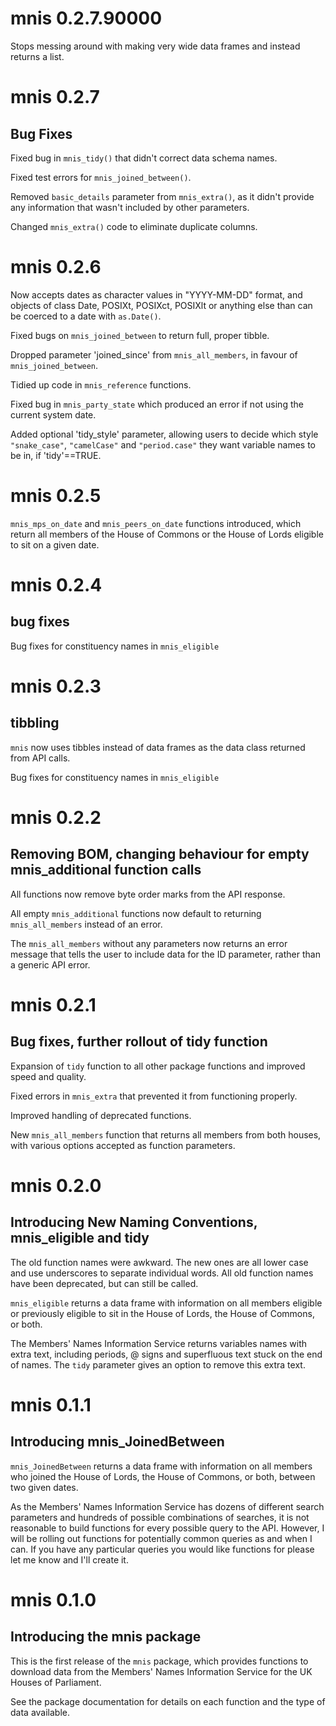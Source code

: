 # mnis 0.2.7.90000

Stops messing around with making very wide data frames and instead returns a list.


# mnis 0.2.7

## Bug Fixes

Fixed bug in `mnis_tidy()` that didn't correct data schema names.

Fixed test errors for `mnis_joined_between()`.

Removed `basic_details` parameter from `mnis_extra()`, as it didn't provide any information that wasn't included by other parameters.

Changed `mnis_extra()` code to eliminate duplicate columns.

# mnis 0.2.6

Now accepts dates as character values in "YYYY-MM-DD" format, and objects of class Date, POSIXt, POSIXct, POSIXlt or anything else than can be coerced to a date with `as.Date()`.

Fixed bugs on `mnis_joined_between` to return full, proper tibble.

Dropped parameter 'joined_since' from `mnis_all_members`, in favour of `mnis_joined_between`.

Tidied up code in `mnis_reference` functions.

Fixed bug in `mnis_party_state` which produced an error if not using the current system date.

Added optional 'tidy_style' parameter, allowing users to decide which style `"snake_case"`, `"camelCase"` and `"period.case"` they want variable names to be in, if 'tidy'==TRUE.

# mnis 0.2.5

`mnis_mps_on_date` and `mnis_peers_on_date` functions introduced, which return all members of the House of Commons or the House of Lords eligible to sit on a given date.

# mnis 0.2.4

## bug fixes

Bug fixes for constituency names in `mnis_eligible`

# mnis 0.2.3

## tibbling

`mnis` now uses tibbles instead of data frames as the data class returned from API calls.

Bug fixes for constituency names in `mnis_eligible`

# mnis 0.2.2

## Removing BOM, changing behaviour for empty mnis_additional function calls

All functions now remove byte order marks from the API response.

All empty `mnis_additional` functions now default to returning `mnis_all_members` instead of an error.

The `mnis_all_members` without any parameters now returns an error message that tells the user to include data for the ID parameter, rather than a generic API error.


# mnis 0.2.1

## Bug fixes, further rollout of tidy function

Expansion of `tidy` function to all other package functions and improved speed and quality.

Fixed errors in `mnis_extra` that prevented it from functioning properly.

Improved handling of deprecated functions.

New `mnis_all_members` function that returns all members from both houses, with various options accepted as function parameters.


# mnis 0.2.0

## Introducing New Naming Conventions, mnis_eligible and tidy

The old function names were awkward. The new ones are all lower case and use underscores to separate individual words. All old function names have been deprecated, but can still be called.

`mnis_eligible` returns a data frame with information on all members eligible or previously eligible to sit in the House of Lords, the House of Commons, or both.

The Members' Names Information Service returns variables names with extra text, including periods, @ signs and superfluous text stuck on the end of names. The `tidy` parameter gives an option to remove this extra text.


# mnis 0.1.1

## Introducing mnis_JoinedBetween

`mnis_JoinedBetween` returns a data frame with information on all members who joined the House of Lords, the House of Commons, or both, between two given dates.

As the Members' Names Information Service has dozens of different search parameters and hundreds of possible combinations of searches, it is not reasonable to build functions for every possible query to the API. However, I will be rolling out functions for potentially common queries as and when I can. If you have any particular queries you would like functions for please let me know and I'll create it.


# mnis 0.1.0

## Introducing the mnis package

This is the first release of the `mnis` package, which provides functions to download data from the Members' Names Information Service for the UK Houses of Parliament.

See the package documentation for details on each function and the type of data available.
